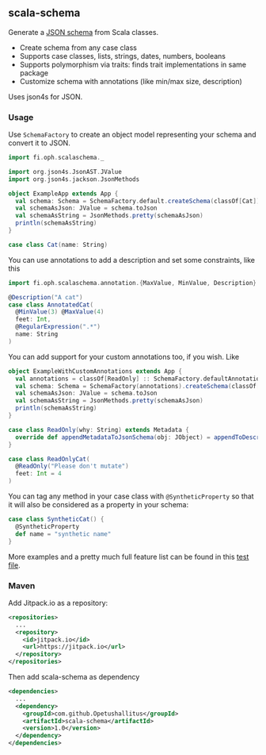## scala-schema

Generate a [JSON schema](http://json-schema.org/) from Scala classes. 

- Create schema from any case class
- Supports case classes, lists, strings, dates, numbers, booleans
- Supports polymorphism via traits: finds trait implementations in same package
- Customize schema with annotations (like min/max size, description)

Uses json4s for JSON.

### Usage

Use `SchemaFactory` to create an object model representing your schema and convert it to JSON.

```scala
import fi.oph.scalaschema._

import org.json4s.JsonAST.JValue
import org.json4s.jackson.JsonMethods

object ExampleApp extends App {
  val schema: Schema = SchemaFactory.default.createSchema(classOf[Cat])
  val schemaAsJson: JValue = schema.toJson
  val schemaAsString = JsonMethods.pretty(schemaAsJson)
  println(schemaAsString)
}

case class Cat(name: String)
```

You can use annotations to add a description and set some constraints, like this

```scala
import fi.oph.scalaschema.annotation.{MaxValue, MinValue, Description}

@Description("A cat")
case class AnnotatedCat(
  @MinValue(3) @MaxValue(4)
  feet: Int,
  @RegularExpression(".*")
  name: String
)
```

You can add support for your custom annotations too, if you wish. Like

```scala
object ExampleWithCustomAnnotations extends App {
  val annotations = classOf[ReadOnly] :: SchemaFactory.defaultAnnotations
  val schema: Schema = SchemaFactory(annotations).createSchema(classOf[AnnotatedCat])
  val schemaAsJson: JValue = schema.toJson
  val schemaAsString = JsonMethods.pretty(schemaAsJson)
  println(schemaAsString)
}

case class ReadOnly(why: String) extends Metadata {
  override def appendMetadataToJsonSchema(obj: JObject) = appendToDescription(obj, why)
}

case class ReadOnlyCat(
  @ReadOnly("Please don't mutate")
  feet: Int = 4
)
```

You can tag any method in your case class with `@SyntheticProperty` so that it will also be considered as a property in your schema:

```scala
case class SyntheticCat() {
  @SyntheticProperty
  def name = "synthetic name"
}
```

More examples and a pretty much full feature list can be found in this [test file](src/test/scala/fi/oph/scalaschema/JsonSchemaTest.scala).

### Maven

Add Jitpack.io as a repository:

```xml
<repositories>
  ...
  <repository>
    <id>jitpack.io</id>
    <url>https://jitpack.io</url>
  </repository>
</repositories>
```

Then add scala-schema as dependency

```xml
<dependencies>
  ...
  <dependency>
    <groupId>com.github.Opetushallitus</groupId>
    <artifactId>scala-schema</artifactId>
    <version>1.0</version>
  </dependency>
</dependencies>
```
